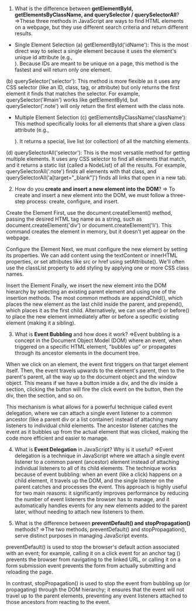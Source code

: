 
1. What is the difference between **getElementById, getElementsByClassName, and querySelector / querySelectorAll**?
=>These three methods in JavaScript are ways to find HTML elements on a webpage, but they use different search criteria and return different results.

* Single Element Selection
(a) getElementById('idName'): This is the most direct way to select a single element because it uses the element's unique id attribute (e.g., <div id="main">). Because IDs are meant to be unique on a page, this method is the fastest and will return only one element.

(b) querySelector('selector'): This method is more flexible as it uses any CSS selector (like an ID, class, tag, or attribute) but only returns the first element it finds that matches the selector. For example, querySelector('#main') works like getElementById, but querySelector('.note') will only return the first element with the class note.

* Multiple Element Selection
(c) getElementsByClassName('className'): This method specifically looks for all elements that share a given class attribute (e.g., <p class="note">). It returns a special, live list (or collection) of all the matching elements.

(d) querySelectorAll('selector'): This is the most versatile method for getting multiple elements. It uses any CSS selector to find all elements that match, and it returns a static list (called a NodeList) of all the results. For example, querySelectorAll('.note') finds all elements with that class, and querySelectorAll('a[target="_blank"]') finds all links that open in a new tab.

2. How do you **create and insert a new element into the DOM**?
=> To create and insert a new element into the DOM, we must follow a three-step process: create, configure, and insert.

Create the Element 
First, use the document.createElement() method, passing the desired HTML tag name as a string, such as document.createElement('div') or document.createElement('li'). This command creates the element in memory, but it doesn't yet appear on the webpage.

Configure the Element 
Next, we must configure the new element by setting its properties. We can add content using the textContent or innerHTML properties, or set attributes like src or href using setAttribute(). We'll often use the classList property to add styling by applying one or more CSS class names.

Insert the Element 
Finally, we insert the new element into the DOM hierarchy by selecting an existing parent element and using one of the insertion methods. The most common methods are appendChild(), which places the new element as the last child inside the parent, and prepend(), which places it as the first child. Alternatively, we can use after() or before() to place the new element immediately after or before a specific existing element (making it a sibling).


3. What is **Event Bubbling** and how does it work?
=>Event bubbling is a concept in the Document Object Model (DOM) where an event, when triggered on a specific HTML element, "bubbles up" or propagates through its ancestor elements in the document tree.

When we click on an element, the event first triggers on that target element itself. Then, the event travels upwards to the element's parent, then to the parent's parent, all the way up to the document object and the window object. This means if we have a button inside a div, and the div inside a section, clicking the button will fire the click event on the button, then the div, then the section, and so on.

This mechanism is what allows for a powerful technique called event delegation, where we can attach a single event listener to a common ancestor (like a parent div or a list container) instead of attaching many listeners to individual child elements. The ancestor listener catches the event as it bubbles up from the actual element that was clicked, making the code more efficient and easier to manage.


4. What is **Event Delegation** in JavaScript? Why is it useful?
=>Event delegation is a technique in JavaScript where we attach a single event listener to a common parent (ancestor) element instead of attaching individual listeners to all of its child elements. The technique works because of event bubbling: when an event (like a click) happens on a child element, it travels up the DOM, and the single listener on the parent catches and processes the event. This approach is highly useful for two main reasons: it significantly improves performance by reducing the number of event listeners the browser has to manage, and it automatically handles events for any new elements added to the parent later, without needing to attach new listeners to them.


5. What is the difference between **preventDefault() and stopPropagation()** methods?
=>The two methods, preventDefault() and stopPropagation(), serve distinct purposes in managing JavaScript events.

preventDefault() is used to stop the browser's default action associated with an event; for example, calling it on a click event for an anchor tag (<a>) prevents the browser from navigating to the linked URL, or calling it on a form submission event prevents the form from actually submitting and reloading the page.

In contrast, stopPropagation() is used to stop the event from bubbling up (or propagating) through the DOM hierarchy; it ensures that the event will not travel up to the parent elements, preventing any event listeners attached to those ancestors from reacting to the event.

